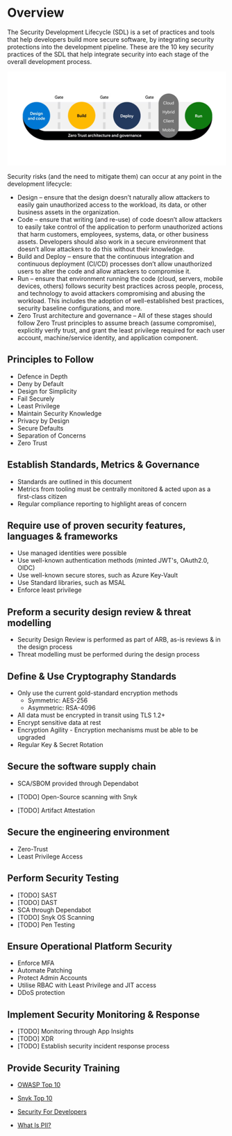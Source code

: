 # Overview

The Security Development Lifecycle (SDL) is a set of practices and tools that help developers build more secure software, by integrating security protections into the development pipeline. These are the 10 key security practices of the SDL that help integrate security into each stage of the overall development process.

![alt text](../../Images/zero-trust.png)

Security risks (and the need to mitigate them) can occur at any point in the development lifecycle:

- Design – ensure that the design doesn’t naturally allow attackers to easily gain unauthorized access to the workload, its data, or other business assets in the organization.
- Code – ensure that writing (and re-use) of code doesn’t allow attackers to easily take control of the application to perform unauthorized actions that harm customers, employees, systems, data, or other business assets. Developers should also work in a secure environment that doesn’t allow attackers to do this without their knowledge.
- Build and Deploy – ensure that the continuous integration and continuous deployment (CI/CD) processes don’t allow unauthorized users to alter the code and allow attackers to compromise it.
- Run – ensure that environment running the code (cloud, servers, mobile devices, others) follows security best practices across people, process, and technology to avoid attackers compromising and abusing the workload. This includes the adoption of well-established best practices, security baseline configurations, and more.
- Zero Trust architecture and governance – All of these stages should follow Zero Trust principles to assume breach (assume compromise), explicitly verify trust, and grant the least privilege required for each user account, machine/service identity, and application component.

## Principles to Follow

- Defence in Depth
- Deny by Default
- Design for Simplicity
- Fail Securely
- Least Privilege
- Maintain Security Knowledge
- Privacy by Design
- Secure Defaults
- Separation of Concerns
- Zero Trust

## Establish Standards, Metrics & Governance

- Standards are outlined in this document
- Metrics from tooling must be centrally monitored & acted upon as a first-class citizen
- Regular compliance reporting to highlight areas of concern

## Require use of proven security features, languages & frameworks

- Use managed identities were possible
- Use well-known authentication methods (minted JWT's, OAuth2.0, OIDC)
- Use well-known secure stores, such as Azure Key-Vault
- Use Standard libraries, such as MSAL
- Enforce least privilege

## Preform a security design review & threat modelling

- Security Design Review is performed as part of ARB, as-is reviews & in the design process
- Threat modelling must be performed during the design process

## Define & Use Cryptography Standards

- Only use the current gold-standard encryption methods
  - Symmetric: AES-256
  - Asymmetric: RSA-4096
- All data must be encrypted in transit using TLS 1.2+
- Encrypt sensitive data at rest
- Encryption Agility - Encryption mechanisms must be able to be upgraded
- Regular Key & Secret Rotation

## Secure the software supply chain

- SCA/SBOM provided through Dependabot

- [TODO] Open-Source scanning with Snyk

- [TODO] Artifact Attestation

## Secure the engineering environment

- Zero-Trust
- Least Privilege Access

## Perform Security Testing

- [TODO] SAST
- [TODO] DAST
- SCA through Dependabot
- [TODO] Snyk OS Scanning
- [TODO] Pen Testing

## Ensure Operational Platform Security

- Enforce MFA
- Automate Patching
- Protect Admin Accounts
- Utilise RBAC with Least Privilege and JIT access
- DDoS protection

## Implement Security Monitoring & Response

- [TODO] Monitoring through App Insights
- [TODO] XDR
- [TODO] Establish security incident response process

## Provide Security Training

- [OWASP Top 10](https://learn.snyk.io/learning-paths/owasp-top-10/)

- [Snyk Top 10](https://learn.snyk.io/learning-paths/snyk-top-10/)

- [Security For Developers](https://learn.snyk.io/learning-paths/security-for-developers/)

- [What Is PII?](https://learn.snyk.io/lesson/what-is-pii/)